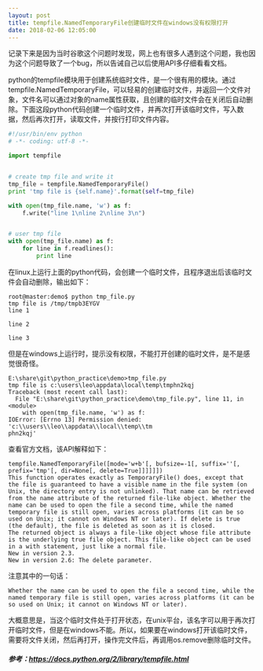 ```yaml
---
layout: post
title: tempfile.NamedTemporaryFile创建临时文件在windows没有权限打开
date: 2018-02-06 12:05:00
---
```


记录下来是因为当时谷歌这个问题时发现，网上也有很多人遇到这个问题，我也因为这个问题导致了一个bug，所以告诫自己以后使用API多仔细看看文档。

python的tempfile模块用于创建系统临时文件，是一个很有用的模块。通过tempfile.NamedTemporaryFile，可以轻易的创建临时文件，并返回一个文件对象，文件名可以通过对象的name属性获取，且创建的临时文件会在关闭后自动删除。下面这段python代码创建一个临时文件，并再次打开该临时文件，写入数据，然后再次打开，读取文件，并按行打印文件内容。

```python
#!/usr/bin/env python
# -*- coding: utf-8 -*-

import tempfile


# create tmp file and write it
tmp_file = tempfile.NamedTemporaryFile()
print 'tmp file is {self.name}'.format(self=tmp_file)

with open(tmp_file.name, 'w') as f:
    f.write("line 1\nline 2\nline 3\n")


# user tmp file
with open(tmp_file.name) as f:
    for line in f.readlines():
        print line

```

在linux上运行上面的python代码，会创建一个临时文件，且程序退出后该临时文件会自动删除，输出如下：

```
root@master:demo$ python tmp_file.py
tmp file is /tmp/tmpb3EYGV
line 1

line 2

line 3

```

但是在windows上运行时，提示没有权限，不能打开创建的临时文件，是不是感觉很奇怪。

```
E:\share\git\python_practice\demo>tmp_file.py
tmp file is c:\users\leo\appdata\local\temp\tmphn2kqj
Traceback (most recent call last):
  File "E:\share\git\python_practice\demo\tmp_file.py", line 11, in <module>
    with open(tmp_file.name, 'w') as f:
IOError: [Errno 13] Permission denied: 'c:\\users\\leo\\appdata\\local\\temp\\tm
phn2kqj'

```

查看官方文档，该API解释如下：

```
tempfile.NamedTemporaryFile([mode='w+b'[, bufsize=-1[, suffix=''[, prefix='tmp'[, dir=None[, delete=True]]]]]])
This function operates exactly as TemporaryFile() does, except that the file is guaranteed to have a visible name in the file system (on Unix, the directory entry is not unlinked). That name can be retrieved from the name attribute of the returned file-like object. Whether the name can be used to open the file a second time, while the named temporary file is still open, varies across platforms (it can be so used on Unix; it cannot on Windows NT or later). If delete is true (the default), the file is deleted as soon as it is closed.
The returned object is always a file-like object whose file attribute is the underlying true file object. This file-like object can be used in a with statement, just like a normal file.
New in version 2.3.
New in version 2.6: The delete parameter.
```

注意其中的一句话：

```
Whether the name can be used to open the file a second time, while the named temporary file is still open, varies across platforms (it can be so used on Unix; it cannot on Windows NT or later).
```

大概意思是，当这个临时文件处于打开状态，在unix平台，该名字可以用于再次打开临时文件，但是在windows不能。所以，如果要在windows打开该临时文件，需要将文件关闭，然后再打开，操作完文件后，再调用os.remove删除临时文件。

##### 参考：https://docs.python.org/2/library/tempfile.html